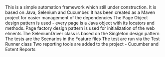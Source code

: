 This is a simple automation framework which still under construction. It is based on Java, Selenium and Cucumber. It has been created as a Maven project for easier management of the dependencies
The Page Object design pattern is used - every page is a Java object with its locators and methods. Page factory design pattern is used for initialization of the web elments
The SeleniumDriver class is based on the Singleton design pattern
The tests are the Scenarios in the Feature files
The test are run via the Test Runner class
Two reporting tools are added to the project - Cucumber and Extent Reports
